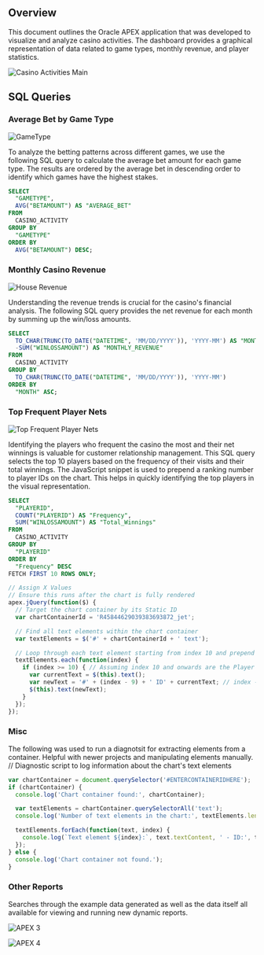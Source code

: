 ## Overview

This document outlines the Oracle APEX application that was developed to visualize and analyze casino activities. The dashboard provides a graphical representation of data related to game types, monthly revenue, and player statistics.

![Casino Activities Main](Casino%20Activities%20Main.png)

## SQL Queries

### Average Bet by Game Type

![GameType](GameType.png)

To analyze the betting patterns across different games, we use the following SQL query to calculate the average bet amount for each game type. The results are ordered by the average bet in descending order to identify which games have the highest stakes.

```sql
SELECT
  "GAMETYPE",
  AVG("BETAMOUNT") AS "AVERAGE_BET"
FROM
  CASINO_ACTIVITY
GROUP BY
  "GAMETYPE"
ORDER BY
  AVG("BETAMOUNT") DESC;
```

### Monthly Casino Revenue

![House Revenue](House%20Revenue.png)

Understanding the revenue trends is crucial for the casino's financial analysis. The following SQL query provides the net revenue for each month by summing up the win/loss amounts.

```sql
SELECT
  TO_CHAR(TRUNC(TO_DATE("DATETIME", 'MM/DD/YYYY')), 'YYYY-MM') AS "MONTH",
  -SUM("WINLOSSAMOUNT") AS "MONTHLY_REVENUE"
FROM
  CASINO_ACTIVITY
GROUP BY
  TO_CHAR(TRUNC(TO_DATE("DATETIME", 'MM/DD/YYYY')), 'YYYY-MM')
ORDER BY
  "MONTH" ASC;
```

### Top Frequent Player Nets

![Top Frequent Player Nets](Top%20Frequent%20Player%20Nets.png)

Identifying the players who frequent the casino the most and their net winnings is valuable for customer relationship management. This SQL query selects the top 10 players based on the frequency of their visits and their total winnings. The JavaScript snippet  is used to prepend a ranking number to player IDs on the chart. This helps in quickly identifying the top players in the visual representation.

```sql
SELECT
  "PLAYERID",
  COUNT("PLAYERID") AS "Frequency",
  SUM("WINLOSSAMOUNT") AS "Total_Winnings"
FROM
  CASINO_ACTIVITY
GROUP BY
  "PLAYERID"
ORDER BY
  "Frequency" DESC
FETCH FIRST 10 ROWS ONLY;
```
```javascript
// Assign X Values
// Ensure this runs after the chart is fully rendered
apex.jQuery(function($) {
  // Target the chart container by its Static ID
  var chartContainerId = 'R45844629039383693872_jet';

  // Find all text elements within the chart container
  var textElements = $('#' + chartContainerId + ' text');

  // Loop through each text element starting from index 10 and prepend the ranking
  textElements.each(function(index) {
    if (index >= 10) { // Assuming index 10 and onwards are the Player IDs
      var currentText = $(this).text();
      var newText = '#' + (index - 9) + ' ID' + currentText; // index - 9 to start counting from 1
      $(this).text(newText);
    }
  });
});

```


### Misc

The following was used to run a diagnotsit for extracting elements from a container. Helpful with newer projects and manipulating elements manually.
// Diagnostic script to log information about the chart's text elements

```javascript
var chartContainer = document.querySelector('#ENTERCONTAINERIDHERE');
if (chartContainer) {
  console.log('Chart container found:', chartContainer);

  var textElements = chartContainer.querySelectorAll('text');
  console.log('Number of text elements in the chart:', textElements.length);

  textElements.forEach(function(text, index) {
    console.log(`Text element ${index}:`, text.textContent, ' - ID:', text.id);
  });
} else {
  console.log('Chart container not found.');
}
```

### Other Reports

Searches through the example data generated as well as the data itself all available for viewing and running new dynamic reports.

![APEX 3](APEX_3.png)

![APEX 4](APEX_4.png)
